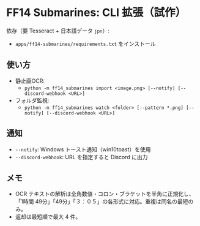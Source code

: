 # FF14 Submarines: CLI 拡張（試作）

依存（要 Tesseract + 日本語データ `jpn`）:
- `apps/ff14-submarines/requirements.txt` をインストール

## 使い方
- 静止画OCR:
  - `python -m ff14_submarines import <image.png> [--notify] [--discord-webhook <URL>]`
- フォルダ監視:
  - `python -m ff14_submarines watch <folder> [--pattern *.png] [--notify] [--discord-webhook <URL>]`

## 通知
- `--notify`: Windows トースト通知（win10toast）を使用
- `--discord-webhook`: URL を指定すると Discord に出力

## メモ
- OCR テキストの解析は全角数値・コロン・ブラケットを半角に正規化し、
  「1時間 49分」「49分」「３：０５」の各形式に対応。重複は同名の最短のみ。
- 返却は最短順で最大 4 件。
